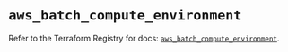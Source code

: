 # `aws_batch_compute_environment`

Refer to the Terraform Registry for docs: [`aws_batch_compute_environment`](https://registry.terraform.io/providers/hashicorp/aws/5.88.0/docs/resources/batch_compute_environment).
